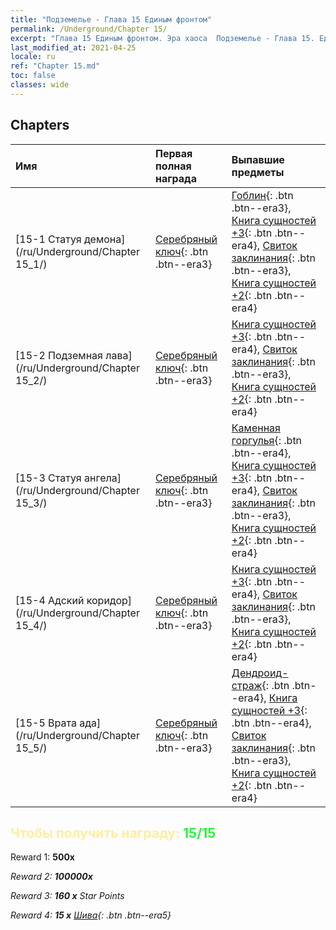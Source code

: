 ```yaml
---
title: "Подземелье - Глава 15 Единым фронтом"
permalink: /Underground/Chapter 15/
excerpt: "Глава 15 Единым фронтом. Эра хаоса  Подземелье - Глава 15. Единым фронтом"
last_modified_at: 2021-04-25
locale: ru
ref: "Chapter 15.md"
toc: false
classes: wide
---
```


## Chapters

  | Имя |  Первая полная награда | Выпавшие предметы |
  |:------------|:------------|:------------| 
  | [15-1 Статуя демона](/ru/Underground/Chapter 15_1/) | [Серебряный ключ](/ItemsRU/con_693/){: .btn .btn--era3} | [Гоблин](/ItemsRU/unt_217/){: .btn .btn--era3}, [Книга сущностей +3](/ItemsRU/mat_60/){: .btn .btn--era4}, [Свиток заклинания](/ItemsRU/con_694/){: .btn .btn--era3}, [Книга сущностей +2](/ItemsRU/mat_53/){: .btn .btn--era4} |
  | [15-2 Подземная лава](/ru/Underground/Chapter 15_2/) | [Серебряный ключ](/ItemsRU/con_693/){: .btn .btn--era3} | [Книга сущностей +3](/ItemsRU/mat_60/){: .btn .btn--era4}, [Свиток заклинания](/ItemsRU/con_694/){: .btn .btn--era3}, [Книга сущностей +2](/ItemsRU/mat_53/){: .btn .btn--era4} |
  | [15-3 Статуя ангела](/ru/Underground/Chapter 15_3/) | [Серебряный ключ](/ItemsRU/con_693/){: .btn .btn--era3} | [Каменная горгулья](/ItemsRU/unt_236/){: .btn .btn--era4}, [Книга сущностей +3](/ItemsRU/mat_60/){: .btn .btn--era4}, [Свиток заклинания](/ItemsRU/con_694/){: .btn .btn--era3}, [Книга сущностей +2](/ItemsRU/mat_53/){: .btn .btn--era4} |
  | [15-4 Адский коридор](/ru/Underground/Chapter 15_4/) | [Серебряный ключ](/ItemsRU/con_693/){: .btn .btn--era3} | [Книга сущностей +3](/ItemsRU/mat_60/){: .btn .btn--era4}, [Свиток заклинания](/ItemsRU/con_694/){: .btn .btn--era3}, [Книга сущностей +2](/ItemsRU/mat_53/){: .btn .btn--era4} |
  | [15-5 Врата ада](/ru/Underground/Chapter 15_5/) | [Серебряный ключ](/ItemsRU/con_693/){: .btn .btn--era3} | [Дендроид-страж](/ItemsRU/unt_203/){: .btn .btn--era4}, [Книга сущностей +3](/ItemsRU/mat_60/){: .btn .btn--era4}, [Свиток заклинания](/ItemsRU/con_694/){: .btn .btn--era3}, [Книга сущностей +2](/ItemsRU/mat_53/){: .btn .btn--era4} |


## <span style="color: #ffeea0">Чтобы получить награду: </span><span style="color: #27f73a">15/15</span>

 Reward 1:  **500x** <i class="fas fa-gem"/>

 Reward 2:  **100000x** <i class="fas fa-coins"/>

 Reward 3: **160 x** Star Points

 Reward 4: **15 x** [Шива](/ItemsRU/her_376/){: .btn .btn--era5}

